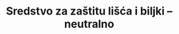 ---
layout: product
title: "Sredstvo za zaštitu lišća i biljki – neutralno"
price: "1300" 
desc: "Sredstvo za diorame"
img_path: "/assets/img/AK8042.webp"
brand: "N/A"
available: true
special_offer: true
new: false
soon: false
cat: "080000"
subcat: "080200"
subsubcat: "0N/A"
sifra: "AK8042"
popular: false
spec: false
---